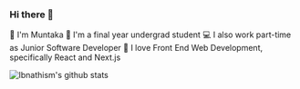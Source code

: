 ### Hi there 👋

:hatched_chick: I'm Muntaka
:information_desk_person: I'm a final year undergrad student
:computer: I also work part-time as Junior Software Developer
:blue_heart: I love Front End Web Development, specifically React and Next.js

![Ibnathism's github stats](https://github-readme-stats.vercel.app/api?username=ibnathism&theme=dark&show_icons=true)

<!--
**Ibnathism/ibnathism** is a ✨ _special_ ✨ repository because its `README.md` (this file) appears on your GitHub profile.

Here are some ideas to get you started:

- 🔭 I’m currently working on ...
- 🌱 I’m currently learning ...
- 👯 I’m looking to collaborate on ...
- 🤔 I’m looking for help with ...
- 💬 Ask me about ...
- 📫 How to reach me: ...
- 😄 Pronouns: ...
- ⚡ Fun fact: ...
-->

